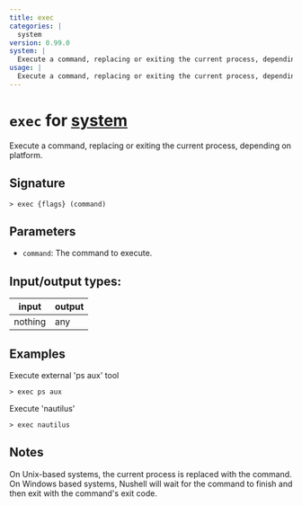 ```yaml
---
title: exec
categories: |
  system
version: 0.99.0
system: |
  Execute a command, replacing or exiting the current process, depending on platform.
usage: |
  Execute a command, replacing or exiting the current process, depending on platform.
---
```

<!-- This file is automatically generated. Please edit the command in https://github.com/nushell/nushell instead. -->

# `exec` for [system](/commands/categories/system.md)

<div class='command-title'>Execute a command, replacing or exiting the current process, depending on platform.</div>

## Signature

```> exec {flags} (command)```

## Parameters

 -  `command`: The command to execute.


## Input/output types:

| input   | output |
| ------- | ------ |
| nothing | any    |

## Examples

Execute external 'ps aux' tool
```nu
> exec ps aux

```

Execute 'nautilus'
```nu
> exec nautilus

```

## Notes
On Unix-based systems, the current process is replaced with the command.
On Windows based systems, Nushell will wait for the command to finish and then exit with the command's exit code.